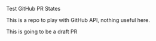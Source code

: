 Test GitHub PR States

This is a repo to play with GitHub API, nothing useful here.

This is going to be a draft PR
